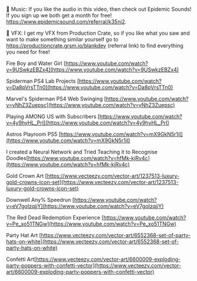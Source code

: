 🎵  Music: If you like the audio in this video, then check out Epidemic Sounds! If you sign up we both get a month for free! https://www.epidemicsound.com/referral/k35nj2.

🚀  VFX: I get my VFX from Production Crate, so if you like what you saw and want to make something similar yourself go to https://productioncrate.grsm.io/blankdev (referral link) to find everything you need for free!

Fire Boy and Water Girl [https://www.youtube.com/watch?v=9USwkzEBZx4](https://www.youtube.com/watch?v=9USwkzEBZx4)

Spiderman PS4 Lab Projects [https://www.youtube.com/watch?v=Da8pVrsTTn0](https://www.youtube.com/watch?v=Da8pVrsTTn0)

Marvel's Spiderman PS4 Web Swinging [https://www.youtube.com/watch?v=yNhZ3Zuepsc](https://www.youtube.com/watch?v=yNhZ3Zuepsc)

Playing AMONG US with Subscribers [https://www.youtube.com/watch?v=4y9hyHL_PrI](https://www.youtube.com/watch?v=4y9hyHL_PrI)

Astros Playroom PS5 [https://www.youtube.com/watch?v=mX9GkN5r1iI](https://www.youtube.com/watch?v=mX9GkN5r1iI)

I created a Neural Network and Tried Teaching it to Recognise Doodles[https://www.youtube.com/watch?v=hfMk-kjRv4c](https://www.youtube.com/watch?v=hfMk-kjRv4c)

Gold Crown Art [https://www.vecteezy.com/vector-art/1237513-luxury-gold-crowns-icon-set](https://www.vecteezy.com/vector-art/1237513-luxury-gold-crowns-icon-set)

Downwell Any% Speedrun [https://www.youtube.com/watch?v=eV7goIzqjjY](https://www.youtube.com/watch?v=eV7goIzqjjY)

The Red Dead Redemption Experience [https://www.youtube.com/watch?v=Pe_xo51TNGw](https://www.youtube.com/watch?v=Pe_xo51TNGw)

Party Hat Art [https://www.vecteezy.com/vector-art/6552368-set-of-party-hats-on-white](https://www.vecteezy.com/vector-art/6552368-set-of-party-hats-on-white)

Confetti Art[https://www.vecteezy.com/vector-art/6600009-exploding-party-poppers-with-confetti-vector](https://www.vecteezy.com/vector-art/6600009-exploding-party-poppers-with-confetti-vector)
